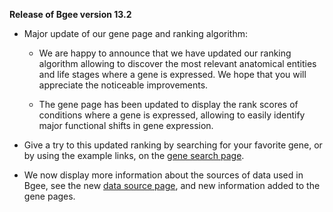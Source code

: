 **Release of Bgee version 13.2**

* Major update of our gene page and ranking algorithm:
    * We are happy to announce that we have updated our ranking
      algorithm allowing to discover the most relevant anatomical
      entities and life stages where a gene is expressed. We hope
      that you will appreciate the noticeable improvements.

    * The gene page has been updated to display the rank scores of
      conditions where a gene is expressed, allowing to easily
      identify major functional shifts in gene expression.

* Give a try to this updated ranking by searching for your favorite
  gene, or by using the example links, on the
  [gene search page](https://archives.bgee.org/13-2/?page=gene).
* We now display more information about the sources of data used in
  Bgee, see the new [data source page](https://archives.bgee.org/13-2/?page=source), and new information added to the gene pages.
